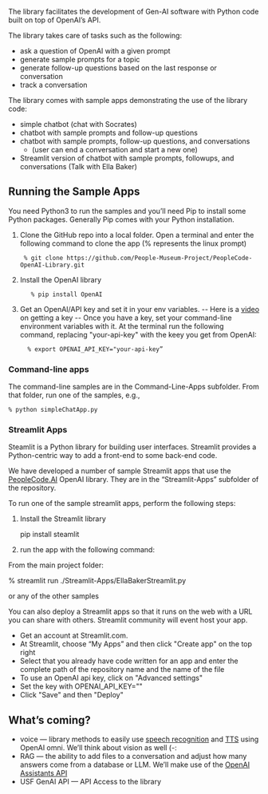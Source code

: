 The library facilitates the development of Gen-AI software with Python code built on top of OpenAI’s API.

The library takes care of tasks such as the following:

- ask a question of OpenAI with a given prompt
- generate sample prompts for a topic
- generate follow-up questions based on the last response or conversation
- track a conversation

The library comes with sample apps demonstrating the use of the library code:

- simple chatbot (chat with Socrates)
- chatbot with sample prompts and follow-up questions
- chatbot with sample prompts, follow-up questions, and conversations
    - (user can end a conversation and start a new one)
- Streamlit version of chatbot with sample prompts, followups, and conversations (Talk with Ella Baker)

## Running the Sample Apps

You need Python3 to run the samples and you’ll need Pip to install some Python packages. Generally Pip comes with your Python installation.

1. Clone the GitHub repo into a local folder. Open a terminal and enter the following command to clone the app (% represents the linux prompt)
        
        % git clone https://github.com/People-Museum-Project/PeopleCode-OpenAI-Library.git
        
3. Install the OpenAI library
    
          % pip install OpenAI
    
4. Get an OpenAI/API key and set it in your env variables.
   -- Here is a [video](https://youtu.be/RwVHrUhY_DQ) on getting a key
   -- Once you have a key, set your command-line environment variables with it. At the terminal run the following command, replacing "your-api-key" with the keey you get from OpenAI:
        
         % export OPENAI_API_KEY="your-api-key”
        

### Command-line apps

The command-line samples are in the Command-Line-Apps subfolder. From that folder, run one of the samples, e.g.,

    % python simpleChatApp.py

### Streamlit Apps

Steamlit is a Python library for building user interfaces. Streamlit provides a Python-centric way to add a front-end to some back-end code.

We have developed a number of sample Streamlit apps that use the [PeopleCode.AI](http://PeopleCode.AI) OpenAI library. They are in the “Streamlit-Apps” subfolder of the repository.

To run one of the sample streamlit apps, perform the following steps:

1. Install the Streamlit library
    
    pip install steamlit
    
2. run the app with the following command:

From the main project folder:

% streamlit run ./Streamlit-Apps/EllaBakerStreamlit.py

or any of the other samples

You can also deploy a Streamlit apps so that it runs on the web with a URL you can share with others. Streamlit community will event host your app.

- Get an account at Streamlit.com.
- At Streamlit, choose “My Apps” and then click "Create app" on the top right
- Select that you already have code written for an app and enter the complete path of the repository name and the name of the file
- To use an OpenAI api key, click on "Advanced settings"
- Set the key with OPENAI_API_KEY=""
- Click "Save" and then "Deploy"

## What’s coming?

- voice — library methods to easily use [speech recognition](https://platform.openai.com/docs/guides/speech-to-text) and [TTS](https://platform.openai.com/docs/guides/text-to-speech) using OpenAI omni. We’ll think about vision as well (-:
- RAG — the ability to add files to a conversation and adjust how many answers come from a database or LLM. We’ll make use of the [OpenAI Assistants API](https://platform.openai.com/docs/assistants/overview)
- USF GenAI API — API Access to the library
